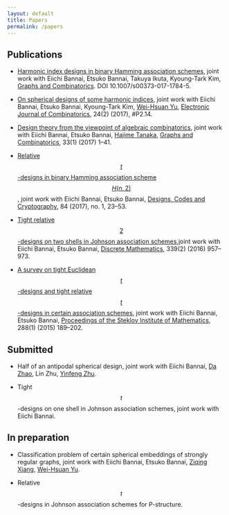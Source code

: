 ```yaml
---
layout: default
title: Papers
permalink: /papers
---
```

## Publications

* [Harmonic index designs in binary Hamming association schemes](https://link.springer.com/article/10.1007/s00373-017-1784-5), joint work with Eiichi Bannai, Etsuko Bannai, Takuya Ikuta, Kyoung-Tark Kim, [Graphs and Combinatorics](https://link.springer.com/journal/373). DOI 10.1007/s00373-017-1784-5.
 

* [On spherical designs of some harmonic indices](http://www.combinatorics.org/ojs/index.php/eljc/article/view/v24i2p14/pdf),  joint work with Eiichi Bannai, Etsuko Bannai, Kyoung-Tark Kim, [Wei-Hsuan Yu](http://users.math.msu.edu/users/weihsuan/), [Electronic Journal of Combinatorics](http://www.combinatorics.org/ojs/index.php/eljc/index), 24(2) (2017), #P2.14.

 
* [Design theory from the viewpoint of algebraic combinatorics](http://link.springer.com/article/10.1007/s00373-016-1739-2), joint work with Eiichi Bannai, Etsuko Bannai, [Hajime Tanaka](http://www.math.is.tohoku.ac.jp/%7Ehtanaka/), [Graphs and Combinatorics](https://link.springer.com/journal/373), 33(1) (2017) 1–41.

* [Relative $$t$$-designs in binary Hamming association scheme $$H(n,2)$$](http://link.springer.com/article/10.1007/s10623-016-0200-0), joint work with Eiichi Bannai, Etsuko Bannai, [Designs, Codes and Cryptography](https://link.springer.com/journal/10623), 84 (2017), no. 1, 23–53.

* [Tight relative $$2$$-designs on two shells in Johnson association schemes](http://www.sciencedirect.com/science/article/pii/S0012365X15003787),joint work with Eiichi Bannai, Etsuko Bannai, [Discrete Mathematics](https://www.journals.elsevier.com/discrete-mathematics/), 339(2) (2016) 957–973.

* [A survey on tight Euclidean $$t$$-designs and tight relative $$t$$-designs in certain association schemes](http://link.springer.com/article/10.1134%2FS0081543815010149), joint work with Eiichi Bannai, Etsuko Bannai, [Proceedings of the Steklov Institute of Mathematics](https://link.springer.com/journal/11501), 288(1) (2015) 189–202.

## Submitted

* Half of an antipodal spherical design, joint work with Eiichi Bannai, [Da Zhao](http://zhaoda.org/), Lin Zhu, [Yinfeng Zhu](http://zhuyinfeng.org/).

* Tight $$t$$-designs on one shell in Johnson association schemes, joint work with Eiichi Bannai. 

## In preparation

* Classification problem of certain spherical embeddings of strongly regular graphs, joint work with Eiichi Bannai, Etsuko Bannai, [Ziqing Xiang](http://ziqing.org/), [Wei-Hsuan Yu](http://users.math.msu.edu/users/weihsuan/).

* Relative $$t$$-designs in Johnson association schemes for P-structure.

